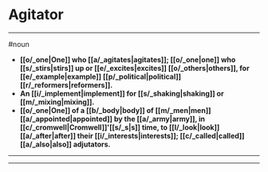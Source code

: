 # Agitator
---
#noun
- **[[o/_one|One]] who [[a/_agitates|agitates]]; [[o/_one|one]] who [[s/_stirs|stirs]] up or [[e/_excites|excites]] [[o/_others|others]], for [[e/_example|example]] [[p/_political|political]] [[r/_reformers|reformers]].**
- **An [[i/_implement|implement]] for [[s/_shaking|shaking]] or [[m/_mixing|mixing]].**
- **[[o/_one|One]] of a [[b/_body|body]] of [[m/_men|men]] [[a/_appointed|appointed]] by the [[a/_army|army]], in [[c/_cromwell|Cromwell]]'[[s/_s|s]] time, to [[l/_look|look]] [[a/_after|after]] their [[i/_interests|interests]]; [[c/_called|called]] [[a/_also|also]] adjutators.**
---
---

